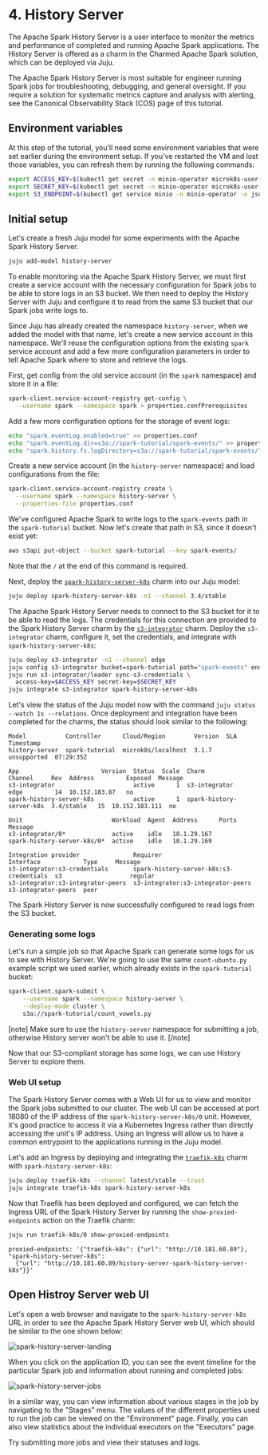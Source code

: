 # 4. History Server

The Apache Spark History Server is a user interface to monitor the metrics and performance of completed and running Apache Spark applications. The History Server is offered as a charm in the Charmed Apache Spark solution, which can be deployed via Juju.

The Apache Spark History Server is most suitable for engineer running Spark jobs for troubleshooting, debugging, and general oversight. If you require a solution for systematic metrics capture and analysis with alerting, see the Canonical Observability Stack (COS) page of this tutorial.

## Environment variables

At this step of the tutorial, you’ll need some environment variables that were set earlier during the environment setup.
If you’ve restarted the VM and lost those variables, you can refresh them by running the following commands:

```bash
export ACCESS_KEY=$(kubectl get secret -n minio-operator microk8s-user-1 -o jsonpath='{.data.CONSOLE_ACCESS_KEY}' | base64 -d)
export SECRET_KEY=$(kubectl get secret -n minio-operator microk8s-user-1 -o jsonpath='{.data.CONSOLE_SECRET_KEY}' | base64 -d)
export S3_ENDPOINT=$(kubectl get service minio -n minio-operator -o jsonpath='{.spec.clusterIP}')
```

## Initial setup

Let's create a fresh Juju model for some experiments with the Apache Spark History Server.

```bash
juju add-model history-server
```

To enable monitoring via the Apache Spark History Server, we must first create a service account with the necessary configuration for Spark jobs to be able to store logs in an S3 bucket. We then need to deploy the History Server with Juju and configure it to read from the same S3 bucket that our Spark jobs write logs to.

Since Juju has already created the namespace `history-server`, when we added the model with that name, let's create a new service account in this namespace. 
We'll reuse the configuration options from the existing `spark` service account and add a few more configuration parameters in order to tell Apache Spark where to store and retrieve the logs.

First, get config from the old service account (in the `spark` namespace) and store it in a file:

```bash
spark-client.service-account-registry get-config \
  --username spark --namespace spark > properties.confPrerequisites
```

Add a few more configuration options for the storage of event logs:

```bash
echo "spark.eventLog.enabled=true" >> properties.conf
echo "spark.eventLog.dir=s3a://spark-tutorial/spark-events/" >> properties.conf
echo "spark.history.fs.logDirectory=s3a://spark-tutorial/spark-events/" >> properties.conf
```

Create a new service account (in the `history-server` namespace) and load configurations from the file:

```bash
spark-client.service-account-registry create \
  --username spark --namespace history-server \
  --properties-file properties.conf
```

We've configured Apache Spark to write logs to the `spark-events` path in the `spark-tutorial` bucket.
Now let's create that path in S3, since it doesn't exist yet:

```bash
aws s3api put-object --bucket spark-tutorial --key spark-events/
```

Note that the `/` at the end of this command is required.

Next, deploy the [`spark-history-server-k8s`](https://github.com/canonical/spark-history-server-k8s-operator) charm into our Juju model:

```bash
juju deploy spark-history-server-k8s -n1 --channel 3.4/stable
```

The Apache Spark History Server needs to connect to the S3 bucket for it to be able to read the logs.
The credentials for this connection are provided to the Spark History Server charm by the [`s3-integrator`](https://github.com/canonical/s3-integrator) charm. 
Deploy the `s3-integrator` charm, configure it, set the credentials, and integrate with `spark-history-server-k8s`:

```bash
juju deploy s3-integrator -n1 --channel edge
juju config s3-integrator bucket=spark-tutorial path="spark-events" endpoint=http://$S3_ENDPOINT
juju run s3-integrator/leader sync-s3-credentials \
  access-key=$ACCESS_KEY secret-key=$SECRET_KEY
juju integrate s3-integrator spark-history-server-k8s
```

Let's view the status of the Juju model now with the command `juju status --watch 1s --relations`. Once deployment and integration have been completed for the charms, the status should look similar to the following:

```
Model           Controller      Cloud/Region        Version  SLA          Timestamp
history-server  spark-tutorial  microk8s/localhost  3.1.7    unsupported  07:29:35Z

App                       Version  Status  Scale  Charm                     Channel     Rev  Address         Exposed  Message
s3-integrator                      active      1  s3-integrator             edge         14  10.152.183.87   no       
spark-history-server-k8s           active      1  spark-history-server-k8s  3.4/stable   15  10.152.183.111  no       

Unit                         Workload  Agent  Address      Ports  Message
s3-integrator/0*             active    idle   10.1.29.167         
spark-history-server-k8s/0*  active    idle   10.1.29.169         

Integration provider               Requirer                                 Interface            Type     Message
s3-integrator:s3-credentials       spark-history-server-k8s:s3-credentials  s3                   regular  
s3-integrator:s3-integrator-peers  s3-integrator:s3-integrator-peers        s3-integrator-peers  peer   
```

The Spark History Server is now successfully configured to read logs from the S3 bucket.

### Generating some logs

Let's run a simple job so that Apache Spark can generate some logs for us to see with History Server. We're going to use the same `count-ubuntu.py` example script we used earlier, which already exists in the `spark-tutorial` bucket:

```bash
spark-client.spark-submit \
    --username spark --namespace history-server \
    --deploy-mode cluster \
    s3a://spark-tutorial/count_vowels.py
```

[note]
Make sure to use the `history-server` namespace for submitting a job, otherwise History server won't be able to use it.
[/note]

Now that our S3-compliant storage has some logs, we can use History Server to explore them.

### Web UI setup

The Spark History Server comes with a Web UI for us to view and monitor the Spark jobs submitted to our cluster. The web UI can be accessed at port 18080 of the IP address of the `spark-history-server-k8s/0` unit. However, it's good practice to access it via a Kubernetes Ingress rather than directly accessing the unit's IP address. Using an Ingress will allow us to have a common entrypoint to the applications running in the Juju model. 

Let's add an Ingress by deploying and integrating the [`traefik-k8s`](https://charmhub.io/traefik-k8s) charm with `spark-history-server-k8s`:

```bash
juju deploy traefik-k8s --channel latest/stable --trust
juju integrate traefik-k8s spark-history-server-k8s
```

Now that Traefik has been deployed and configured, we can fetch the Ingress URL of the Spark History Server by running the `show-proxied-endpoints` action on the Traefik charm:

```bash
juju run traefik-k8s/0 show-proxied-endpoints
```

```text
proxied-endpoints: '{"traefik-k8s": {"url": "http://10.181.60.89"}, "spark-history-server-k8s":
  {"url": "http://10.181.60.89/history-server-spark-history-server-k8s"}}'
```

## Open Histroy Server web UI

Let's open a web browser and navigate to the `spark-history-server-k8s` URL in order to see the Apache Spark History Server web UI, which should be similar to the one shown below:

![spark-history-server-landing](https://assets.ubuntu.com/v1/b4e09c75-spark-history-server-landing.png)

When you click on the application ID, you can see the event timeline for the particular Spark job and information about running and completed jobs:

![spark-history-server-jobs](https://assets.ubuntu.com/v1/0ae8e6da-spark-history-server-jobs.png)

In a similar way, you can view information about various stages in the job by navigating to the "Stages" menu. The values of the different properties used to run the job can be viewed on the "Environment" page. Finally, you can also view statistics about the individual executors on the "Executors" page. 

Try submitting more jobs and view their statuses and logs.
